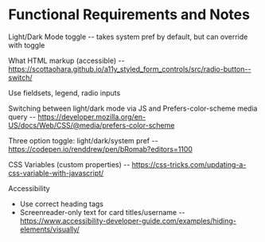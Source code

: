 # Functional Requirements and Notes

Light/Dark Mode toggle -- takes system pref by default, but can override with toggle

What HTML markup (accessible) -- https://scottaohara.github.io/a11y_styled_form_controls/src/radio-button--switch/

Use fieldsets, legend, radio inputs

Switching between light/dark mode via JS and Prefers-color-scheme media query -- https://developer.mozilla.org/en-US/docs/Web/CSS/@media/prefers-color-scheme

Three option toggle: light/dark/system pref -- https://codepen.io/renddrew/pen/bRomab?editors=1100

CSS Variables (custom properties) -- https://css-tricks.com/updating-a-css-variable-with-javascript/

Accessibility 

- Use correct heading tags
- Screenreader-only text for card titles/username -- https://www.accessibility-developer-guide.com/examples/hiding-elements/visually/
